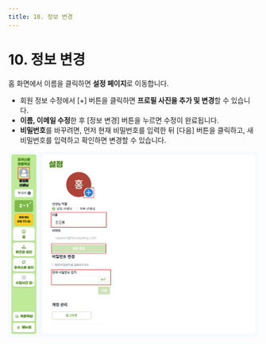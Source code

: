 ```yaml
---
title: 10. 정보 변경
---
```


# 10. 정보 변경

홈 화면에서 이름을 클릭하면 **설정 페이지**로 이동합니다.

- 회원 정보 수정에서 [+] 버튼을 클릭하면 **프로필 사진을 추가 및 변경**할 수 있습니다.
- **이름, 이메일 수정**한 후 [정보 변경] 버튼을 누르면 수정이 완료됩니다.
- **비밀번호**를 바꾸려면, 먼저 현재 비밀번호를 입력한 뒤 [다음] 버튼을 클릭하고, 새 비밀번호를 입력하고 확인하면 변경할 수 있습니다.

![](/img/kr/elementary/teacher/10-01.jpg)
